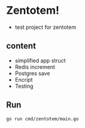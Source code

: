 # Zentotem!
- test project for zentotem

## content
- simplified app struct
- Redis increment
- Postgres save
- Encript
- Testing

## Run
```sh
go run cmd/zentotem/main.go
```



